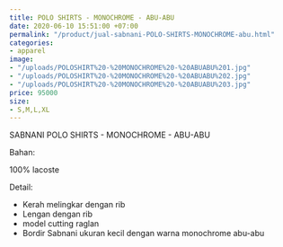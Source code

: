 ```yaml
---
title: POLO SHIRTS - MONOCHROME - ABU-ABU
date: 2020-06-10 15:51:00 +07:00
permalink: "/product/jual-sabnani-POLO-SHIRTS-MONOCHROME-abu.html"
categories:
- apparel
image:
- "/uploads/POLOSHIRT%20-%20MONOCHROME%20-%20ABUABU%201.jpg"
- "/uploads/POLOSHIRT%20-%20MONOCHROME%20-%20ABUABU%202.jpg"
- "/uploads/POLOSHIRT%20-%20MONOCHROME%20-%20ABUABU%203.jpg"
price: 95000
size:
- S,M,L,XL
---
```


SABNANI
POLO SHIRTS - MONOCHROME - ABU-ABU

Bahan:

100% lacoste

Detail:

- Kerah melingkar dengan rib
- Lengan dengan rib
- model cutting raglan
- Bordir Sabnani ukuran kecil dengan warna monochrome abu-abu